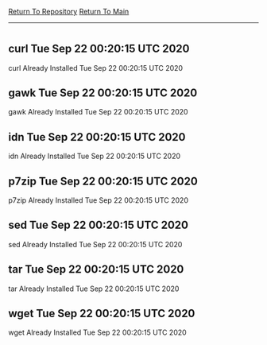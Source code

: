 [Return To Repository](https://github.com/deathbybandaid/piholeparser/)
[Return To Main](https://github.com/deathbybandaid/piholeparser/blob/master/RecentRunLogs/Mainlog.md)
____________________________________
# 
## curl Tue Sep 22 00:20:15 UTC 2020
curl Already Installed Tue Sep 22 00:20:15 UTC 2020
## gawk Tue Sep 22 00:20:15 UTC 2020
gawk Already Installed Tue Sep 22 00:20:15 UTC 2020
## idn Tue Sep 22 00:20:15 UTC 2020
idn Already Installed Tue Sep 22 00:20:15 UTC 2020
## p7zip Tue Sep 22 00:20:15 UTC 2020
p7zip Already Installed Tue Sep 22 00:20:15 UTC 2020
## sed Tue Sep 22 00:20:15 UTC 2020
sed Already Installed Tue Sep 22 00:20:15 UTC 2020
## tar Tue Sep 22 00:20:15 UTC 2020
tar Already Installed Tue Sep 22 00:20:15 UTC 2020
## wget Tue Sep 22 00:20:15 UTC 2020
wget Already Installed Tue Sep 22 00:20:15 UTC 2020
